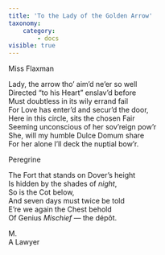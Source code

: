 ```yaml
---
title: 'To the Lady of the Golden Arrow'
taxonomy:
    category:
        - docs
visible: true
---
```


<div class="author">Miss Flaxman</div>

Lady, the arrow tho’ aim’d ne’er so well  
Directed “to his Heart” enslav’d before  
Must doubtless in its wily errand fail  
For Love has enter’d and secur’d the door,  
Here in this circle, sits the chosen Fair  
Seeming unconscious of her sov’reign pow’r  
She, will my humble Dulce Domum share  
For her alone I’ll deck the nuptial bow’r.  
  
Peregrine  
  
The Fort that stands on Dover’s height  
Is hidden by the shades of *night*,  
So is the Cot below,  
And seven days must twice be told  
E’re we again the Chest behold  
Of Genius *Mischief* — the dépôt.  
  
M.  
A Lawyer